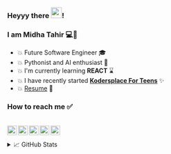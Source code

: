 ### Heyyy there <img src="https://media.giphy.com/media/hvRJCLFzcasrR4ia7z/giphy.gif" width="25px">! 

### I am Midha Tahir 💻🙋‍


- 💥 Future Software Engineer 🎓
- 💥 Pythonist and AI enthusiast 🧠
- 💥 I'm currently learning **REACT** ⌛
- 💥 I have recently started **[Kodersplace For Teens](https://github.com/KodersPlace)** ✨
- 💥 [Resume](https://drive.google.com/file/d/1S3ygAcmJo5kEPHY0mhQDxEK_6GYZ31G_/view?usp=sharing) 📝



### How to reach me ✅
<br>
<a href="https://twitter.com/MidhaTahir">
  <img align="left" alt="Midha Tahir | Twitter" width="22px" src="https://cdn.jsdelivr.net/npm/simple-icons@v3/icons/twitter.svg" />
</a>
<a href="https://www.linkedin.com/in/midhatahir1999/">
  <img align="left" alt="Midha Tahir | LinkedIn" width="22px" src="https://cdn.jsdelivr.net/npm/simple-icons@v3/icons/linkedin.svg" />
</a>
<a href="https://www.facebook.com/midha.tahir">
  <img align="left" alt="Midha Tahir | Facebook" width="22px" src="https://cdn.jsdelivr.net/npm/simple-icons@v3/icons/facebook.svg" />
</a>
<a href="https://www.instagram.com/mids_kodersplace/">
  <img align="left" alt="Midha Tahir | Instagram" width="22px" src="https://cdn.jsdelivr.net/npm/simple-icons@v3/icons/instagram.svg" />
</a>
<a href="mailto:midhatahirkhan2011[at]gmail[dot]com">
  <img align="left" alt="Midha Tahir | Email" width="22px" src="https://cdn.jsdelivr.net/npm/simple-icons@v3/icons/gmail.svg" />
</a>
<br>        
<br>                              


<details>
<summary>📈 GitHub Stats</summary>

<p align="center">
<img src='https://github-readme-stats.vercel.app/api?username=MidhaTahir&show_icons=true&theme=algolia' height:'50'>
<img src='https://github-readme-stats.vercel.app/api/top-langs/?username=MidhaTahir&theme=algolia'>
</p>

</details>
